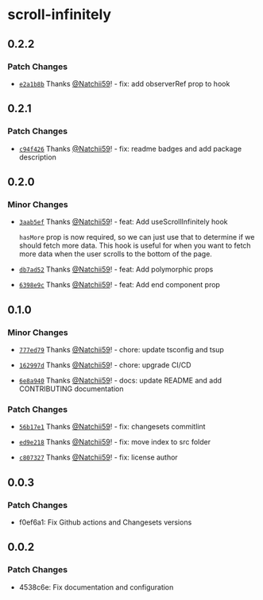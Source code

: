 # scroll-infinitely

## 0.2.2

### Patch Changes

- [`e2a1b8b`](https://github.com/Natchii59/scroll-infinitely/commit/e2a1b8bbf75592f0827ea1389e74c6027c5df854) Thanks [@Natchii59](https://github.com/Natchii59)! - fix: add observerRef prop to hook

## 0.2.1

### Patch Changes

- [`c94f426`](https://github.com/Natchii59/scroll-infinitely/commit/c94f426f4adf65377e2e2681a7e4b3d42f93772c) Thanks [@Natchii59](https://github.com/Natchii59)! - fix: readme badges and add package description

## 0.2.0

### Minor Changes

- [`3aab5ef`](https://github.com/Natchii59/scroll-infinitely/commit/3aab5ef5eed6cc801c97dab3672da656d24e2635) Thanks [@Natchii59](https://github.com/Natchii59)! - feat: Add useScrollInfinitely hook

  `hasMore` prop is now required, so we can just use that to determine if we should fetch more data. This hook is useful for when you want to fetch more data when the user scrolls to the bottom of the page.

- [`db7ad52`](https://github.com/Natchii59/scroll-infinitely/commit/db7ad52e6e27c3c354d7f46536b08b893b8c8946) Thanks [@Natchii59](https://github.com/Natchii59)! - feat: Add polymorphic props

- [`6398e9c`](https://github.com/Natchii59/scroll-infinitely/commit/6398e9c6e46f3db8e3dce8103042df1b1b453679) Thanks [@Natchii59](https://github.com/Natchii59)! - feat: Add end component prop

## 0.1.0

### Minor Changes

- [`777ed79`](https://github.com/Natchii59/scroll-infinitely/commit/777ed79cd9fecca581eaa1cc14e538ddbc78691a) Thanks [@Natchii59](https://github.com/Natchii59)! - chore: update tsconfig and tsup

- [`162997d`](https://github.com/Natchii59/scroll-infinitely/commit/162997da3a7f6a7cda76819fd39f4e5e73c36f28) Thanks [@Natchii59](https://github.com/Natchii59)! - chore: upgrade CI/CD

- [`6e8a940`](https://github.com/Natchii59/scroll-infinitely/commit/6e8a94066d7d79a898357f27102d8bbb35eaee31) Thanks [@Natchii59](https://github.com/Natchii59)! - docs: update README and add CONTRIBUTING documentation

### Patch Changes

- [`56b17e1`](https://github.com/Natchii59/scroll-infinitely/commit/56b17e1f784efcfb6b33e97fb63395d94909ec7f) Thanks [@Natchii59](https://github.com/Natchii59)! - fix: changesets commitlint

- [`ed9e218`](https://github.com/Natchii59/scroll-infinitely/commit/ed9e2182363ea3474461701284a98c54cc5dd8c8) Thanks [@Natchii59](https://github.com/Natchii59)! - fix: move index to src folder

- [`c807327`](https://github.com/Natchii59/scroll-infinitely/commit/c80732762f5591a7c38a800e6f1fdedefa9a6b82) Thanks [@Natchii59](https://github.com/Natchii59)! - fix: license author

## 0.0.3

### Patch Changes

- f0ef6a1: Fix Github actions and Changesets versions

## 0.0.2

### Patch Changes

- 4538c6e: Fix documentation and configuration
